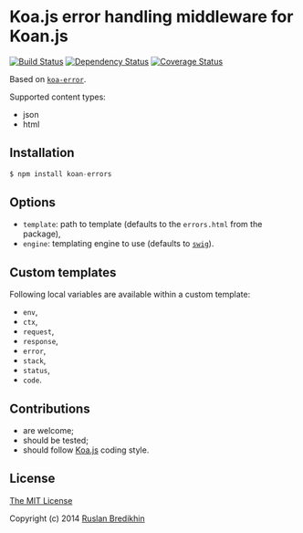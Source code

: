 # Koa.js error handling middleware for Koan.js

[![Build Status](https://travis-ci.org/bredikhin/koan-errors.png?branch=master)](https://travis-ci.org/bredikhin/koan-errors)
[![Dependency Status](https://gemnasium.com/bredikhin/koan-errors.png)](https://gemnasium.com/bredikhin/koan-errors)
[![Coverage Status](https://coveralls.io/repos/bredikhin/koan-errors/badge.png?branch=master)](https://coveralls.io/r/bredikhin/koan-errors?branch=master)

Based on [`koa-error`](https://github.com/koajs/error).

Supported content types:

- json
- html

## Installation

```js
$ npm install koan-errors
```

## Options

- `template`: path to template (defaults to the `errors.html` from the package),
- `engine`: templating engine to use (defaults to [`swig`](http://paularmstrong.github.io/swig/)).

## Custom templates

Following local variables are available within a custom template:

- `env`,
- `ctx`,
- `request`,
- `response`,
- `error`,
- `stack`,
- `status`,
- `code`.

## Contributions

* are welcome;
* should be tested;
* should follow [Koa.js](https://github.com/koajs/koa) coding style.

## License

[The MIT License](http://opensource.org/licenses/MIT)

Copyright (c) 2014 [Ruslan Bredikhin](http://ruslanbredikhin.com/)
